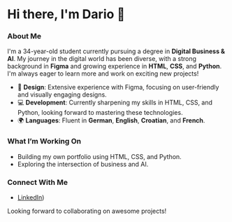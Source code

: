 # Hi there, I'm Dario 👋

### About Me
I'm a 34-year-old student currently pursuing a degree in **Digital Business & AI**. 
My journey in the digital world has been diverse, with a strong background in **Figma** and growing experience in **HTML**, **CSS**, and **Python**. 
I'm always eager to learn more and work on exciting new projects!

- 🎨 **Design**: Extensive experience with Figma, focusing on user-friendly and visually engaging designs.
- 💻 **Development**: Currently sharpening my skills in HTML, CSS, and Python, looking forward to mastering these technologies.
- 🌍 **Languages**: Fluent in **German**, **English**, **Croatian**, and **French**.

### What I’m Working On
- Building my own portfolio using HTML, CSS, and Python.
- Exploring the intersection of business and AI.

### Connect With Me
- [LinkedIn](www.linkedin.com/in/knezevicdario/))

Looking forward to collaborating on awesome projects!
